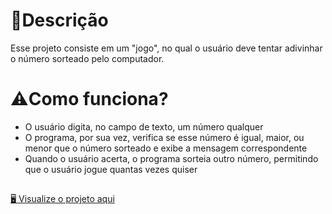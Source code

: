# 📝Descrição
Esse projeto consiste em um "jogo", no qual o usuário deve tentar adivinhar o número sorteado pelo computador.

# ⚠️Como funciona?
- O usuário digita, no campo de texto, um número qualquer
- O programa, por sua vez, verifica se esse número é igual, maior, ou menor que o número sorteado e exibe a mensagem correspondente
- Quando o usuário acerta, o programa sorteia outro número, permitindo que o usuário jogue quantas vezes quiser

##
<a href="https://maria-faria.github.io/AdivinheONumero/" target= "_blank" rel= "noopener">🖥️ Visualize o projeto aqui</a>
